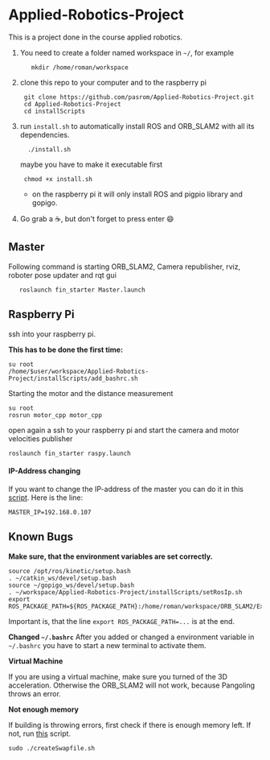 # Applied-Robotics-Project
This is a project done in the course applied robotics.

 1.  You need to create a folder named workspace in `~/`, for example
			
			mkdir /home/roman/workspace
 2. clone this repo to your computer and to the raspberry pi
	 
		 git clone https://github.com/pasrom/Applied-Robotics-Project.git
		 cd Applied-Robotics-Project
		 cd installScripts
		 
 3. run `install.sh` to automatically install ROS and ORB_SLAM2 with all its dependencies.

		  ./install.sh

	maybe you have to make it executable first

		 chmod +x install.sh
	- on the raspberry pi it will only install ROS and pigpio library and gopigo.

 4. Go grab a :coffee:, but don't forget to press enter :smile:

## Master
Following command is starting ORB_SLAM2, Camera republisher, rviz, roboter pose updater and rqt gui
	   
	   roslaunch fin_starter Master.launch
## Raspberry Pi
ssh into your raspberry pi.

**This has to be done the first time:**
	
	su root
	/home/$user/workspace/Applied-Robotics-Project/installScripts/add_bashrc.sh

Starting the motor and the distance measurement

    su root
    rosrun motor_cpp motor_cpp
open again a ssh to your raspberry pi and start the camera and motor velocities publisher
   
    roslaunch fin_starter raspy.launch
#### IP-Address changing
If you want to change the IP-address of the master you can do it in this [script](https://github.com/pasrom/Applied-Robotics-Project/blob/master/installScripts/setRosIp.sh). Here is the line:

	MASTER_IP=192.168.0.107

## Known Bugs

 **Make sure, that the environment variables are set correctly.**
 
	source /opt/ros/kinetic/setup.bash
	. ~/catkin_ws/devel/setup.bash
	source ~/gopigo_ws/devel/setup.bash
	. ~/workspace/Applied-Robotics-Project/installScripts/setRosIp.sh
	export ROS_PACKAGE_PATH=${ROS_PACKAGE_PATH}:/home/roman/workspace/ORB_SLAM2/Examples/ROS

Important is, that the line `export ROS_PACKAGE_PATH=...` is at the end.

**Changed `~/.bashrc`**
After you added or changed a environment variable in `~/.bashrc` you have to start a new terminal to activate them.


 **Virtual Machine**
 
If you are using a virtual machine, make sure you turned of the 3D acceleration. Otherwise the ORB_SLAM2 will not work, because Pangoling throws an error.

**Not enough memory**


If building is throwing errors, first check if there is enough memory left. If not, run [this](https://github.com/pasrom/Applied-Robotics-Project/blob/master/installScripts/createSwapfile.sh) script.

	sudo ./createSwapfile.sh
